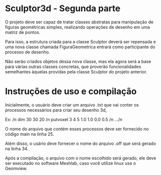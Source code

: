 # Sculptor3d - Segunda parte

O projeto deve ser capaz de tratar classes abstratas para manipulação de figuras geométricas simples, realizando operações de desenho em uma matriz de pontos.

Para isso, a estrutura criada para a classe Sculptor deverá ser repensada e uma nova classe chamada FiguraGeometrica entrará como participante do processo de desenho.

Não serão criados objetos dessa nova classe, mas ela agora será a base para várias outras classes concretas, que proverão funcionalidades semelhantes àquelas providas pela classe Sculptor do projeto anterior.

# Instruções de uso e compilação

Inicialmente, o usuário deve criar um arquivo .txt que vai conter os processos necessários para criar seu desenho 3d, 

Ex: /n
dim 30 30 20 /n
putvoxel 3 4 5 1.0 1.0 0.0 0.5 /n
.../n

O nome do arquivo que contém esses processos deve ser fornecido no código main na linha 25. 

Além disso, o usário deve fornecer o nome do arquivo .off que será gerado na linha 34.

Após a compilação, o arquivo com o nome escolhido será gerado, ele deve ser executado no software Meshlab, caso você utilize linux use o Geomview.


